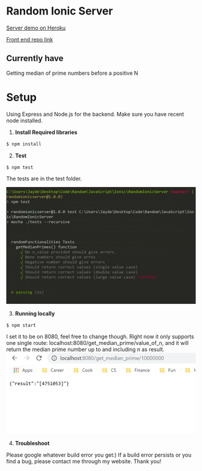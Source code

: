 # Random Ionic Server

[Server demo on Heroku](https://jayde-randomionicserver.herokuapp.com)

[Front end repo link](https://github.com/JaydeYue/RandomIonicFrontEnd)

## Currently have
Getting median of prime numbers before a positive N

# Setup

Using Express and Node.js for the backend. Make sure you have recent node installed.

1. **Install Required libraries**

```bash
$ npm install
```

2. **Test**

```bash
$ npm test
```

The tests are in the test folder.

![You should see something like this](./images/Capture.PNG)

3. **Running locally**

```bash
$ npm start
```

I set it to be on 8080, feel free to change though. Right now it only supports one single route: localhost:8080/get_median_prime/value_of_n, and it will return the median prime number up to and including n as result.
![You should see something like this when running locally](./images/Capture1.PNG)

4. **Troubleshoot**

Please google whatever build error you get:) If a build error persists or you find a bug, please contact me through my website. Thank you!
